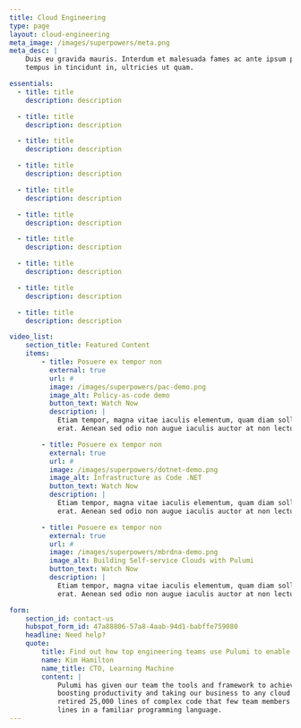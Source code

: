 ```yaml
---
title: Cloud Engineering
type: page
layout: cloud-engineering
meta_image: /images/superpowers/meta.png
meta_desc: |
    Duis eu gravida mauris. Interdum et malesuada fames ac ante ipsum primis in faucibus. Integer est nulla,
    tempus in tincidunt in, ultricies ut quam.

essentials:
  - title: title
    description: description

  - title: title
    description: description

  - title: title
    description: description

  - title: title
    description: description

  - title: title
    description: description

  - title: title
    description: description

  - title: title
    description: description

  - title: title
    description: description

  - title: title
    description: description

  - title: title
    description: description

video_list:
    section_title: Featured Content
    items:
        - title: Posuere ex tempor non
          external: true
          url: #
          image: /images/superpowers/pac-demo.png
          image_alt: Policy-as-code demo
          button_text: Watch Now
          description: |
            Etiam tempor, magna vitae iaculis elementum, quam diam sollicitudin dui, vitae sodales quam lacus a
            erat. Aenean sed odio non augue iaculis auctor at non lectus.

        - title: Posuere ex tempor non
          external: true
          url: #
          image: /images/superpowers/dotnet-demo.png
          image_alt: Infrastructure as Code .NET
          button_text: Watch Now
          description: |
            Etiam tempor, magna vitae iaculis elementum, quam diam sollicitudin dui, vitae sodales quam lacus a
            erat. Aenean sed odio non augue iaculis auctor at non lectus.

        - title: Posuere ex tempor non
          external: true
          url: #
          image: /images/superpowers/mbrdna-demo.png
          image_alt: Building Self-service Clouds with Pulumi
          button_text: Watch Now
          description: |
            Etiam tempor, magna vitae iaculis elementum, quam diam sollicitudin dui, vitae sodales quam lacus a
            erat. Aenean sed odio non augue iaculis auctor at non lectus.

form:
    section_id: contact-us
    hubspot_form_id: 47a88806-57a8-4aab-94d1-babffe759080
    headline: Need help?
    quote:
        title: Find out how top engineering teams use Pulumi to enable developers and operators to work better together.
        name: Kim Hamilton
        name_title: CTO, Learning Machine
        content: |
            Pulumi has given our team the tools and framework to achieve a unified development and DevOps model,
            boosting productivity and taking our business to any cloud environment that our customers need. We
            retired 25,000 lines of complex code that few team members understood and replaced it with 100s of
            lines in a familiar programming language.
---
```

